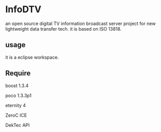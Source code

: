 InfoDTV
=======

an open source digital TV information broadcast server project for new lightweight data transfer tech. it is based on  ISO 13818.


usage
--------------
it is a eclipse workspace. 




Require
------------

boost 1.3.4

poco 1.3.3p1

eternity 4

ZeroC ICE 

DekTec API 


